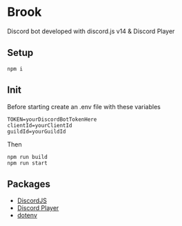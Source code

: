# Brook
Discord bot developed with discord.js v14 & Discord Player
## Setup

```
npm i
```

## Init
Before starting create an .env file with these variables
```
TOKEN=yourDiscordBotTokenHere
clientId=yourClientId
guildId=yourGuildId
```

Then

```
npm run build
npm run start
```

## Packages
* [DiscordJS](https://discord.js.org/)
* [Discord Player](https://discord-player.js.org/)
* [dotenv](https://discord.js.org/)
